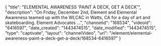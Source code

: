 {
    "title": "ELEMENTAL AWARENESS 'PAINT A DECK, GET A DECK'",
    "description": "On Friday, December 2nd, Element and Elemental Awareness teamed up with the WLCAC in Watts, CA for a day of art and skateboarding. Element Advocates ...",
    "channelid": "168534",
    "videoid": "6416597",
    "date_created": "1443474515",
    "date_modified": "1443474515",
    "type": "captivate",
    "layout": "channelVideo",
    "url": "\/element\/elemental-awareness-paint-a-deck-get-a-deck\/168534-6416597"
}